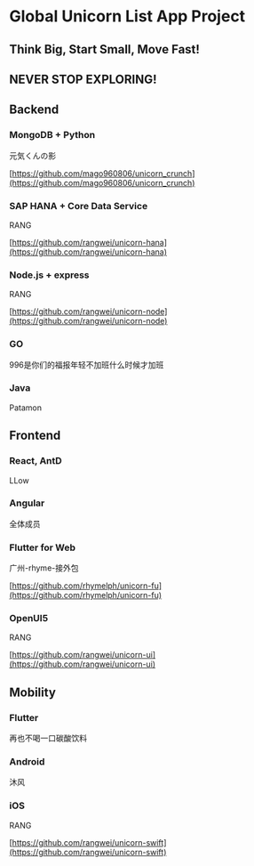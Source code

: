 # Global Unicorn List App Project

## Think Big, Start Small, Move Fast!
## NEVER STOP EXPLORING!

## Backend

### MongoDB + Python 

元気くんの影

[https://github.com/mago960806/unicorn_crunch](https://github.com/mago960806/unicorn_crunch)

### SAP HANA + Core Data Service

RANG 

[https://github.com/rangwei/unicorn-hana](https://github.com/rangwei/unicorn-hana)

### Node.js + express

RANG 

[https://github.com/rangwei/unicorn-node](https://github.com/rangwei/unicorn-node)

### GO

996是你们的福报年轻不加班什么时候才加班

### Java

Patamon

## Frontend

### React, AntD

LLow

### Angular

全体成员

### Flutter for Web

广州-rhyme-接外包

[https://github.com/rhymelph/unicorn-fu](https://github.com/rhymelph/unicorn-fu)

### OpenUI5

RANG 

[https://github.com/rangwei/unicorn-ui](https://github.com/rangwei/unicorn-ui)

## Mobility

### Flutter

再也不喝一口碳酸饮料

### Android

沐风

### iOS

RANG

[https://github.com/rangwei/unicorn-swift](https://github.com/rangwei/unicorn-swift)

